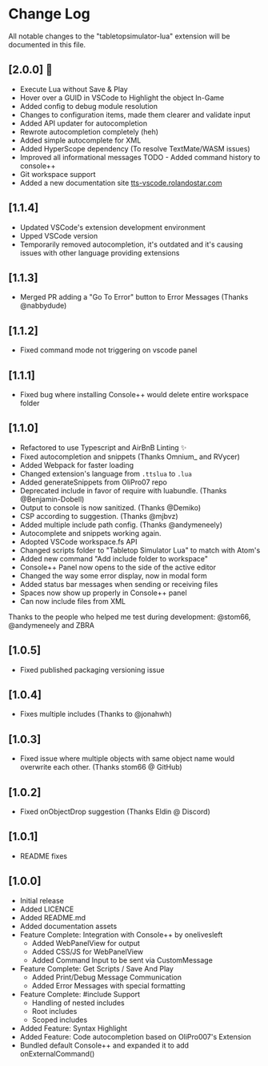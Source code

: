 # Change Log

All notable changes to the "tabletopsimulator-lua" extension will be documented in this file.

## [2.0.0] 🎉

- Execute Lua without Save & Play
- Hover over a GUID in VSCode to Highlight the object In-Game
- Added config to debug module resolution
- Changes to configuration items, made them clearer and validate input
- Added API updater for autocompletion
- Rewrote autocompletion completely (heh)
- Added simple autocomplete for XML
- Added HyperScope dependency (To resolve TextMate/WASM issues)
- Improved all informational messages
TODO - Added command history to console++
- Git workspace support
- Added a new documentation site [tts-vscode.rolandostar.com](https://tts-vscode.rolandostar.com/)

## [1.1.4]

- Updated VSCode's extension development environment
- Upped VSCode version
- Temporarily removed autocompletion, it's outdated and it's causing issues with other language providing extensions

## [1.1.3]

- Merged PR adding a "Go To Error" button to Error Messages (Thanks @nabbydude)

## [1.1.2]

- Fixed command mode not triggering on vscode panel

## [1.1.1]

- Fixed bug where installing Console++ would delete entire workspace folder

## [1.1.0]

- Refactored to use Typescript and AirBnB Linting ✨
- Fixed autocompletion and snippets (Thanks Omnium_ and RVycer)
- Added Webpack for faster loading
- Changed extension's language from `.ttslua` to `.lua`
- Added generateSnippets from OliPro07 repo
- Deprecated include in favor of require with luabundle. (Thanks @Benjamin-Dobell)
- Output to console is now sanitized. (Thanks @Demiko)
- CSP according to suggestion. (Thanks @mjbvz)
- Added multiple include path config. (Thanks @andymeneely)
- Autocomplete and snippets working again.
- Adopted VSCode workspace.fs API
- Changed scripts folder to "Tabletop Simulator Lua" to match with Atom's
- Added new command "Add include folder to workspace"
- Console++ Panel now opens to the side of the active editor
- Changed the way some error display, now in modal form
- Added status bar messages when sending or receiving files
- Spaces now show up properly in Console++ panel
- Can now include files from XML

Thanks to the people who helped me test during development: @stom66, @andymeneely and ZBRA

## [1.0.5]

- Fixed published packaging versioning issue

## [1.0.4]

- Fixes multiple includes (Thanks to @jonahwh)

## [1.0.3]

- Fixed issue where multiple objects with same object name would overwrite each other. (Thanks stom66 @ GitHub)

## [1.0.2]

- Fixed onObjectDrop suggestion (Thanks Eldin @ Discord)

## [1.0.1]

- README fixes

## [1.0.0]

- Initial release
- Added LICENCE
- Added README.md
- Added documentation assets
- Feature Complete: Integration with Console++ by onelivesleft
  - Added WebPanelView for output
  - Added CSS/JS for WebPanelView
  - Added Command Input to be sent via CustomMessage
- Feature Complete: Get Scripts / Save And Play
  - Added Print/Debug Message Communication
  - Added Error Messages with special formatting
- Feature Complete: #include Support
  - Handling of nested includes
  - Root includes
  - Scoped includes
- Added Feature: Syntax Highlight
- Added Feature: Code autocompletion based on OliPro007's Extension
- Bundled default Console++ and expanded it to add onExternalCommand()
